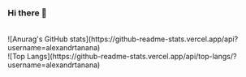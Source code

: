 ### Hi there 👋
<br>
![Anurag's GitHub stats](https://github-readme-stats.vercel.app/api?username=alexandrtanana)
<br>
![Top Langs](https://github-readme-stats.vercel.app/api/top-langs/?username=alexandrtanana)
<!--
**alexandrtanana/alexandrtanana** is a ✨ _special_ ✨ repository because its `README.md` (this file) appears on your GitHub profile.

Here are some ideas to get you started:

- 🔭 I’m currently working on ...
- 🌱 I’m currently learning ...
- 👯 I’m looking to collaborate on ...
- 🤔 I’m looking for help with ...
- 💬 Ask me about ...
- 📫 How to reach me: ...
- 😄 Pronouns: ...
- ⚡ Fun fact: ...
-->
